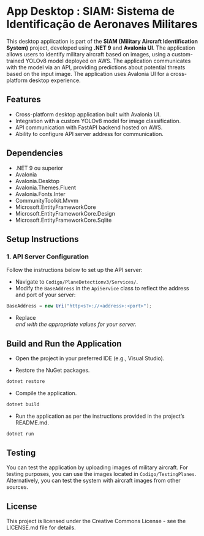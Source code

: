 # App Desktop : SIAM: Sistema de Identificação de Aeronaves Militares

This desktop application is part of the **SIAM (Military Aircraft Identification System)** project, developed using **.NET 9** and **Avalonia UI**. The application allows users to identify military aircraft based on images, using a custom-trained YOLOv8 model deployed on AWS. The application communicates with the model via an API, providing predictions about potential threats based on the input image. The application uses Avalonia UI for a cross-platform desktop experience.

## Features

- Cross-platform desktop application built with Avalonia UI.
- Integration with a custom YOLOv8 model for image classification.
- API communication with FastAPI backend hosted on AWS.
- Ability to configure API server address for communication.

## Dependencies

- .NET 9 ou superior
- Avalonia
- Avalonia.Desktop
- Avalonia.Themes.Fluent
- Avalonia.Fonts.Inter
- CommunityToolkit.Mvvm
- Microsoft.EntityFrameworkCore
- Microsoft.EntityFrameworkCore.Design
- Microsoft.EntityFrameworkCore.Sqlite

## Setup Instructions

### 1. API Server Configuration
Follow the instructions below to set up the API server:

- Navigate to `Codigo/PlaneDetectionv3/Services/`.
- Modify the `BaseAddress` in the `ApiService` class to reflect the address and port of your server:

```csharp
BaseAddress = new Uri("http<s?>://<address>:<port>");
```

- Replace <address> and <port> with the appropriate values for your server.

## Build and Run the Application

- Open the project in your preferred IDE (e.g., Visual Studio).

- Restore the NuGet packages.
```bash
dotnet restore
```

- Compile the application.
```bash
dotnet build
```

- Run the application as per the instructions provided in the project’s README.md.
```bash
dotnet run
```

## Testing

You can test the application by uploading images of military aircraft. For testing purposes, you can use the images located in `Codigo/TestingPlanes`. Alternatively, you can test the system with aircraft images from other sources.

## License
This project is licensed under the Creative Commons License - see the LICENSE.md file for details.